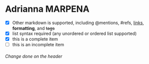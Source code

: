 # Adrianna MARPENA
- [x] Other markdown is supported, including @mentions, #refs, [links](), **formatting**, and <del>tags</del>
- [x] list syntax required (any unordered or ordered list supported)
- [x] this is a complete item
- [ ] this is an incomplete item
###### Change done on the header
